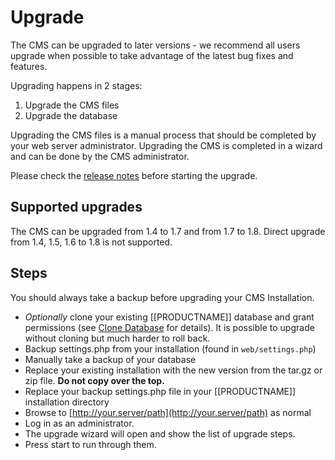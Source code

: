 <!--toc=getting_started-->
# Upgrade
The CMS can be upgraded to later versions - we recommend all users upgrade when
possible to take advantage of the latest bug fixes and features.

Upgrading happens in 2 stages:

 1. Upgrade the CMS files
 2. Upgrade the database

Upgrading the CMS files is a manual process that should be completed by your
 web server administrator. Upgrading the CMS is completed in a wizard and can be
  done by the CMS administrator.

Please check the [release notes](release_notes.html) before starting the upgrade.

## Supported upgrades
The CMS can be upgraded from 1.4 to 1.7 and from 1.7 to 1.8. Direct upgrade
 from 1.4, 1.5, 1.6 to 1.8 is not supported.

## Steps
You should always take a backup before upgrading your CMS Installation.

*   *Optionally* clone your existing [[PRODUCTNAME]] database and grant permissions (see [Clone Database](release_notes_clonedb.html "Clone Database") for details). It is possible to upgrade without cloning but much harder to roll back.
*   Backup settings.php from your installation (found in `web/settings.php`)
*   Manually take a backup of your database
*   Replace your existing installation with the new version from the tar.gz or zip file. **Do not copy over the top.**
*   Replace your backup settings.php file in your [[PRODUCTNAME]] installation directory
*   Browse to [http://your.server/path](http://your.server/path) as normal
*   Log in as an administrator.
*   The upgrade wizard will open and show the list of upgrade steps.
*   Press start to run through them.
